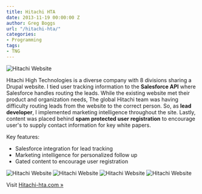 ```yaml
---
title: Hitachi HTA
date: 2013-11-19 00:00:00 Z
author: Greg Boggs
url: "/hitachi-hta/"
categories:
- Programming
tags:
- TNG
---
```


<img src="/portfolio/hitachi_1.jpg" alt="Hitachi Website" />

Hitachi High Technologies is a diverse company with 8 divisions sharing a Drupal website. I tied user tracking information to 
the **Salesforce API**<!--more--> where Salesforce handles routing the leads.  While the existing website met their product and organization needs,
The global Hitachi team was having difficulty routing leads from the website to the correct person. So, as **lead developer**, I implemented 
marketing intelligence throughout the site. Lastly, content was placed behind **spam protected user registration** to encourage 
user's to supply contact information for key white papers.

Key features:

  * Salesforce integration for lead tracking
  * Marketing intelligence for personalized follow up
  * Gated content to encourage user registration

<img src="/portfolio/hitachi_2.jpg" alt="Hitachi Website" />

<img src="/portfolio/hitachi_3.jpg" alt="Hitachi Website" />

<img src="/portfolio/hitachi_4.jpg" alt="Hitachi Website" />

<img src="/portfolio/hitachi_5.jpg" alt="Hitachi Website" />

Visit [Hitachi-hta.com »][1]

 [1]: http://hitachi-hta.com

